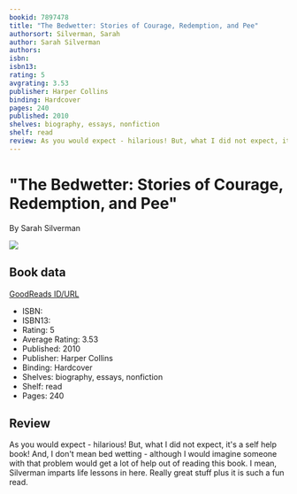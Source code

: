 ```yaml
---
bookid: 7897478
title: "The Bedwetter: Stories of Courage, Redemption, and Pee"
authorsort: Silverman, Sarah
author: Sarah Silverman
authors: 
isbn: 
isbn13: 
rating: 5
avgrating: 3.53
publisher: Harper Collins
binding: Hardcover
pages: 240
published: 2010
shelves: biography, essays, nonfiction
shelf: read
review: As you would expect - hilarious! But, what I did not expect, it's a self help book! And, I don't mean bed wetting - although I would imagine someone with that problem would get a lot of help out of reading this book. I mean, Silverman imparts life lessons in here. Really great stuff plus it is such a fun read.
---
```


# "The Bedwetter: Stories of Courage, Redemption, and Pee"

By Sarah Silverman

![](https://i.gr-assets.com/images/S/compressed.photo.goodreads.com/books/1269295414l/7897478.jpg)

## Book data

[GoodReads ID/URL](https://www.goodreads.com/book/show/7897478)

- ISBN: 
- ISBN13: 
- Rating: 5
- Average Rating: 3.53
- Published: 2010
- Publisher: Harper Collins
- Binding: Hardcover
- Shelves: biography, essays, nonfiction
- Shelf: read
- Pages: 240

## Review

As you would expect - hilarious! But, what I did not expect, it's a self help book! And, I don't mean bed wetting - although I would imagine someone with that problem would get a lot of help out of reading this book. I mean, Silverman imparts life lessons in here. Really great stuff plus it is such a fun read.

